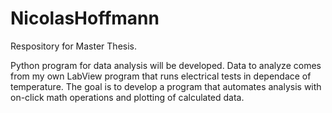 # NicolasHoffmann
Respository for Master Thesis.

Python program for data analysis will be developed.
Data to analyze comes from my own LabView program that runs electrical tests in dependace of temperature.
The goal is to develop a program that automates analysis with on-click math operations and plotting of calculated data.
